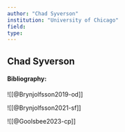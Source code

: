 ```yaml
---
author: "Chad Syverson"
institution: "University of Chicago"
field:
type:
---
```


## Chad Syverson
#### Bibliography:

![[@Brynjolfsson2019-od]]

![[@Brynjolfsson2021-sf]]

![[@Goolsbee2023-cp]]